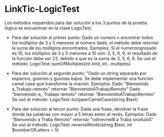 # LinkTic-LogicTest

Los métodos requeridos para dar solución a los 3 puntos de la prueba lógica se encuentran en la clase LogicTest.
- Para dar solución al primer punto: Dado un numero n encontrar todos los múltiplos de 3 y 5 menores al número dado, el método debe retornar la suma de los múltiplos encontrados. Ejemplos:
  	Si el numeroingresado es 10, los múltiplos de 3 y 5 menores a 10 son: 3, 5, 6, 9, el resultado de la función debe ser 23, debido a que es la suma de 3, 5, 6, 9.
 Se usó el método: 
 LogicTest::sumOfMultiples(int $limit, int ...$multiples)

- Para dar solución al segundo punto: "Dado un string separado por espacios, guiones y guiones bajos. Se debe implementar una función camel case que transforme la oración. Ejemplos:
        Dado "Bienvenido a_Trabajo-remoto" retornar "BienvenidoATrabajoRemoto"
        Dado "bienvenido-a_ Trabajo remoto" retornar "BienvenidoATrabajoRemoto"
 Se usó el método: 
 LogicTest::toUpperCamelCase(string $text)
 
- Para dar solución al tercer punto: Dada una frase, devolver la frase donde las palabras con mayor a 5 letras esten al revés. Ejemplos:
        Dado "Bienvenido a Traba Remoto" retornar "odinevneiB a Traba snoituloS"
Se usó el método: 
LogicTest::reverseWords(string $text, int $numberOfLetters = 5)
